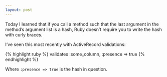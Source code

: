 ```yaml
---
layout: post
---
```


Today I learned that if you call a method such that the last argument in the method’s argument list is a hash, Ruby 
doesn’t require you to write the hash with curly braces.

I’ve seen this most recently with ActiveRecord validations:

{% highlight ruby %}
validates :some_column, :presence => true
{% endhighlight %}

Where `:presence => true` is the hash in question.